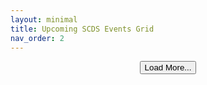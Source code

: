 ```yaml
---
layout: minimal
title: Upcoming SCDS Events Grid
nav_order: 2 
---
```


<link rel="stylesheet" href="./assets/css/swiper.css" />
<link rel="stylesheet" href="./assets/css/events2grid.css" />

<div class="myEventsGrid">
  <div id="events-wrapper" class="swiper-wrapper">
    <!-- Events will be injected here -->
  </div>
</div>

<div style="text-align:center; margin-top: 1em;">
  <button id="loadMore" class="btn btn-outline">Load More...</button>
</div>

<!-- 🔹 Embed all events JSON directly in the page -->
<script id="events-data" type="application/json">
  {{ site.data.events | jsonify }}
</script>

<script>
  let events = [];
  let currentIndex = 0;
  const batchSize = 12;
  const wrapper = document.getElementById("events-wrapper");
  const loadMoreBtn = document.getElementById("loadMore");

  function getEvents() {
    if (events.length === 0) {
      const raw = document.getElementById("events-data").textContent;
      events = JSON.parse(raw);
    }
  }

  function renderEvents() {
    getEvents();

    const nextBatch = events.slice(currentIndex, currentIndex + batchSize);

    nextBatch.forEach(event => {
      const slide = document.createElement("div");
      slide.className = "swiper-slide"; // still use CSS class for styling
      slide.innerHTML = `
        <img class="event-banner" src="${event.image}">
        <div class="event-details">
          <h3 class="event-title">${event.title}</h3>
          <div class="event-date">${new Date(event.start).toLocaleDateString(undefined, { month: "long", day: "numeric", year: "numeric" })}</div>
          <div class="event-time">${new Date(event.start).toLocaleTimeString([], { hour: "2-digit", minute: "2-digit" })}</div>
        </div>
        <div class="event-register-cell">
          <a href="${event.url}" class="register-button">Register</a>
        </div>
      `;
      wrapper.appendChild(slide);
    });

    currentIndex += nextBatch.length;

    if (currentIndex >= events.length) {
      loadMoreBtn.style.display = "none";
    }
  }

  loadMoreBtn.addEventListener("click", renderEvents);

  // render first 12 on page load
  renderEvents();
</script>
